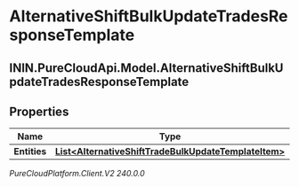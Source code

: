 # AlternativeShiftBulkUpdateTradesResponseTemplate

## ININ.PureCloudApi.Model.AlternativeShiftBulkUpdateTradesResponseTemplate

## Properties

|Name | Type | Description | Notes|
|------------ | ------------- | ------------- | -------------|
| **Entities** | [**List&lt;AlternativeShiftTradeBulkUpdateTemplateItem&gt;**](AlternativeShiftTradeBulkUpdateTemplateItem) |  | [optional] |



_PureCloudPlatform.Client.V2 240.0.0_
